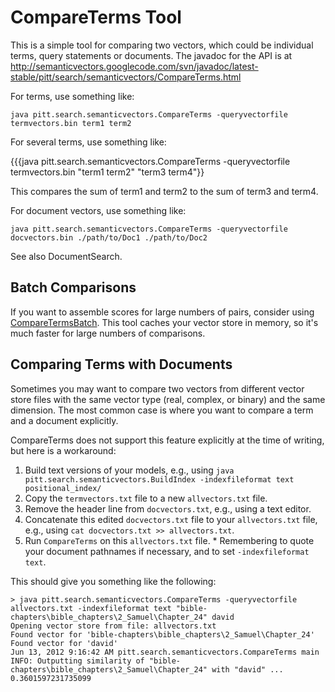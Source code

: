 # CompareTerms Tool #

This is a simple tool for comparing two vectors, which could be individual terms, query statements or documents. The javadoc for the API is at http://semanticvectors.googlecode.com/svn/javadoc/latest-stable/pitt/search/semanticvectors/CompareTerms.html

For terms, use something like:

`java pitt.search.semanticvectors.CompareTerms -queryvectorfile termvectors.bin term1 term2`

For several terms, use something like:

{{{java pitt.search.semanticvectors.CompareTerms -queryvectorfile termvectors.bin "term1 term2" "term3 term4"}}

This compares the sum of term1 and term2 to the sum of term3 and term4.

For document vectors, use something like:

`java pitt.search.semanticvectors.CompareTerms -queryvectorfile docvectors.bin ./path/to/Doc1 ./path/to/Doc2`

See also DocumentSearch.

## Batch Comparisons ##

If you want to assemble scores for large numbers of pairs, consider using [CompareTermsBatch](http://semanticvectors.googlecode.com/svn/javadoc/latest-stable/pitt/search/semanticvectors/CompareTermsBatch.html). This tool caches your vector store in memory, so it's much faster for large numbers of comparisons.

## Comparing Terms with Documents ##

Sometimes you may want to compare two vectors from different vector store files with the same vector type (real, complex, or binary) and the same dimension. The most common case is where you want to compare a term and a document explicitly.

CompareTerms does not support this feature explicitly at the time of writing, but here is a workaround:

  1. Build text versions of your models, e.g., using `java pitt.search.semanticvectors.BuildIndex -indexfileformat text positional_index/`
  1. Copy the `termvectors.txt` file to a new `allvectors.txt` file.
  1. Remove the header line from `docvectors.txt`, e.g., using a text editor.
  1. Concatenate this edited `docvectors.txt` file to your `allvectors.txt` file, e.g., using `cat docvectors.txt >> allvectors.txt`.
  1. Run `CompareTerms` on this `allvectors.txt` file.
    * Remembering to quote your document pathnames if necessary, and to set `-indexfileformat text`.

This should give you something like the following:

```
> java pitt.search.semanticvectors.CompareTerms -queryvectorfile allvectors.txt -indexfileformat text "bible-chapters\bible_chapters\2_Samuel\Chapter_24" david
Opening vector store from file: allvectors.txt
Found vector for 'bible-chapters\bible_chapters\2_Samuel\Chapter_24'
Found vector for 'david'
Jun 13, 2012 9:16:42 AM pitt.search.semanticvectors.CompareTerms main
INFO: Outputting similarity of "bible-chapters\bible_chapters\2_Samuel\Chapter_24" with "david" ...
0.3601597231735099
```

